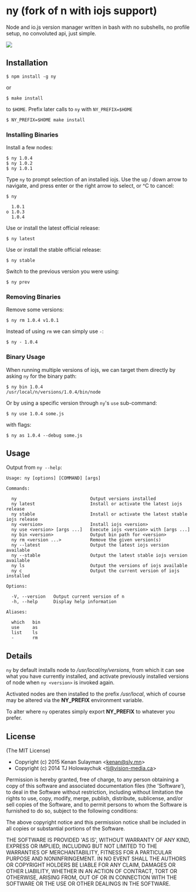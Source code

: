 # ny (fork of n with iojs support)

Node and io.js version manager written in bash with no subshells, no profile setup, no convoluted api, just simple.

 ![](http://f.cl.ly/items/0T28392C3W3R3W410W3q/buffer.gif)

## Installation

    $ npm install -g ny

or

    $ make install

to `$HOME`. Prefix later calls to `ny` with `NY_PREFIX=$HOME`

    $ NY_PREFIX=$HOME make install

### Installing Binaries

Install a few nodes:

    $ ny 1.0.4
    $ ny 1.0.2
    $ ny 1.0.1

Type `ny` to prompt selection of an installed iojs. Use the up /
down arrow to navigate, and press enter or the right arrow to
select, or ^C to cancel:

    $ ny

      1.0.1
    ο 1.0.3
      1.0.4

Use or install the latest official release:

    $ ny latest

Use or install the stable official release:

    $ ny stable

Switch to the previous version you were using:

    $ ny prev

### Removing Binaries

Remove some versions:

    $ ny rm 1.0.4 v1.0.1

Instead of using `rm` we can simply use `-`:

    $ ny - 1.0.4

### Binary Usage

When running multiple versions of iojs, we can target
them directly by asking `ny` for the binary path:

    $ ny bin 1.0.4
    /usr/local/n/versions/1.0.4/bin/node

Or by using a specific version through `ny`'s `use` sub-command:

    $ ny use 1.0.4 some.js

with flags:

    $ ny as 1.0.4 --debug some.js

## Usage

 Output from `ny --help`:

    Usage: ny [options] [COMMAND] [args]

    Commands:

      ny                            Output versions installed
      ny latest                     Install or activate the latest iojs release
      ny stable                     Install or activate the latest stable iojs release
      ny <version>                  Install iojs <version>
      ny use <version> [args ...]   Execute iojs <version> with [args ...]
      ny bin <version>              Output bin path for <version>
      ny rm <version ...>           Remove the given version(s)
      ny --latest                   Output the latest iojs version available
      ny --stable                   Output the latest stable iojs version available
      ny ls                         Output the versions of iojs available
      ny c                          Output the current version of iojs installed

    Options:

      -V, --version   Output current version of n
      -h, --help      Display help information

    Aliases:

      which   bin
      use     as
      list    ls
      -       rm

## Details

 `ny` by default installs node to _/usr/local/ny/versions_, from
 which it can see what you have currently installed, and activate previously installed versions of node when `ny <version>` is invoked again.

 Activated nodes are then installed to the prefix _/usr/local_, which of course may be altered via the __NY_PREFIX__ environment variable.

 To alter where `ny` operates simply export __NY_PREFIX__ to whatever you prefer.

## License

(The MIT License)

- Copyright (c) 2015 Kenan Sulayman &lt;kenan@sly.mn&gt;
- Copyright (c) 2014 TJ Holowaychuk &lt;tj@vision-media.ca&gt;

Permission is hereby granted, free of charge, to any person obtaining
a copy of this software and associated documentation files (the
'Software'), to deal in the Software without restriction, including
without limitation the rights to use, copy, modify, merge, publish,
distribute, sublicense, and/or sell copies of the Software, and to
permit persons to whom the Software is furnished to do so, subject to
the following conditions:

The above copyright notice and this permission notice shall be
included in all copies or substantial portions of the Software.

THE SOFTWARE IS PROVIDED 'AS IS', WITHOUT WARRANTY OF ANY KIND,
EXPRESS OR IMPLIED, INCLUDING BUT NOT LIMITED TO THE WARRANTIES OF
MERCHANTABILITY, FITNESS FOR A PARTICULAR PURPOSE AND NONINFRINGEMENT.
IN NO EVENT SHALL THE AUTHORS OR COPYRIGHT HOLDERS BE LIABLE FOR ANY
CLAIM, DAMAGES OR OTHER LIABILITY, WHETHER IN AN ACTION OF CONTRACT,
TORT OR OTHERWISE, ARISING FROM, OUT OF OR IN CONNECTION WITH THE
SOFTWARE OR THE USE OR OTHER DEALINGS IN THE SOFTWARE.
